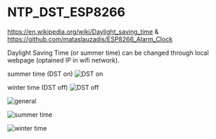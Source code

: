 # NTP_DST_ESP8266
https://en.wikipedia.org/wiki/Daylight_saving_time &amp; https://github.com/mataslauzadis/ESP8266_Alarm_Clock

Daylight Saving Time (or summer time) can be changed through local webpage (optained IP in wifi network).

summer time (DST on)
![DST on](https://upload.wikimedia.org/wikipedia/commons/thumb/2/2a/Ora_de_var%C4%83.jpg/220px-Ora_de_var%C4%83.jpg)

winter time (DST off)
![DST off](https://upload.wikimedia.org/wikipedia/commons/thumb/9/90/Ora_de_iarn%C4%83.jpg/220px-Ora_de_iarn%C4%83.jpg)

![general](https://1.bp.blogspot.com/-TYoMygjNwQQ/YOk8k2otfHI/AAAAAAAAei8/fe2p9MVk1LEG-RT25gaajd3FB6gEuikvgCLcBGAsYHQ/s2048/general.jpg)

![summer time](https://1.bp.blogspot.com/-UOlnVcWPGI0/YOlCZIbfATI/AAAAAAAAekQ/X4l5z9BfLjISWS1Yp53F1pst6Y99YNodACLcBGAsYHQ/w200-h113/vara3m.png)

![winter time](https://1.bp.blogspot.com/-PiSyM1bTlWU/YOlChUnS3JI/AAAAAAAAekU/UANRxnYR8S8pO4ojApPfUeQV7d9P0P_yQCLcBGAsYHQ/w200-h113/iarna3m.png)
